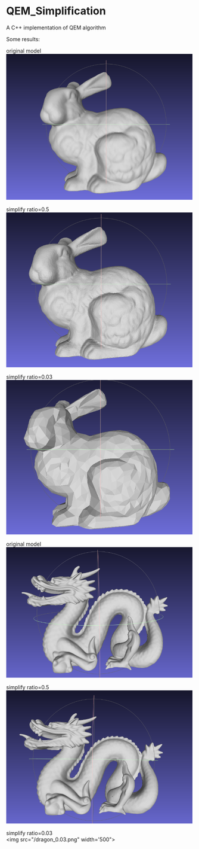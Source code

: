 # QEM_Simplification
A C++ implementation of QEM algorithm

Some results:  

original model  
<img src="/rabbit.png" width="500">
  
simplify ratio=0.5  
<img src="/rabbit_0.5.png" width="500">
  
simplify ratio=0.03  
<img src="/rabbit_0.03.png" width="500">

original model  
<img src="/dragon.png" width="500">
  
simplify ratio=0.5  
<img src="/dragon_0.5.png" width="500">
  
simplify ratio=0.03  
<img src="/dragon_0.03.png" width='500">


